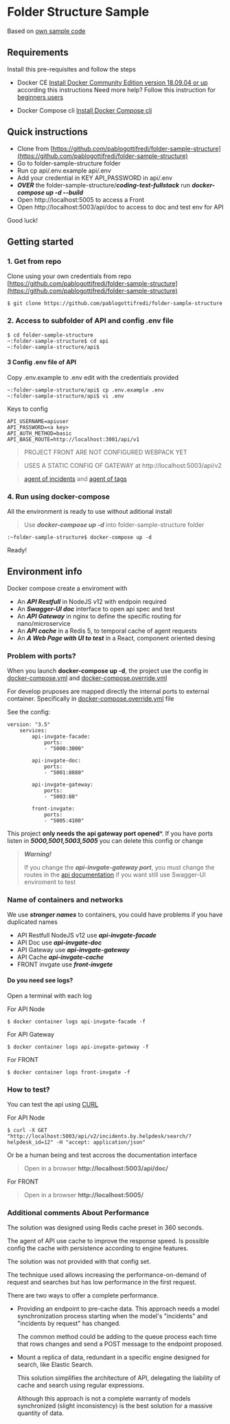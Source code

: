 # Folder Structure Sample

Based on [own sample code](https://github.com/pablogottifredi/some-coding-test/tree/master/coding-test-fullstack)

## Requirements

Install this pre-requisites and follow the steps

* Docker CE
[Install Docker Community Edition version 18.09.04 or up](https://docs.docker.com/install/linux/docker-ce/ubuntu/) according this instructions
Need more help? Follow this instruction for [beginners users](https://github.com/pablogottifredi/invg-coding-test/blob/master/docker-beginner-install.md)

* Docker Compose cli
[Install Docker Compose cli](https://docs.docker.com/compose/install/)

  

## Quick instructions
* Clone from [https://github.com/pablogottifredi/folder-sample-structure](https://github.com/pablogottifredi/folder-sample-structure) 
* Go to folder-sample-structure folder
* Run cp api/.env.example api/.env
* Add your credential in KEY API_PASSWORD in api/.env 
* ***OVER*** the folder-sample-structure/***coding-test-fullstack*** run ***docker-compose up -d --build***
* Open http://localhost:5005 to access a Front 
* Open http://localhost:5003/api/doc to access to doc and test env for API

Good luck!


## Getting started

### 1. Get from repo

Clone using your own credentials from repo [https://github.com/pablogottifredi/folder-sample-structure](https://github.com/pablogottifredi/folder-sample-structure)

  
```
$ git clone https://github.com/pablogottifredi/folder-sample-structure
```


### 2. Access to subfolder of API and config .env file

```
$ cd folder-sample-structure
~:folder-sample-structure$ cd api
~:folder-sample-structure/api$
```

#### 3 Config .env file of API
Copy .env.example to .env edit with the credentials provided

```
~:folder-sample-structure/api$ cp .env.example .env
~:folder-sample-structure/api$ vi .env
```

Keys to config

```
API_USERNAME=apiuser
API_PASSWORD=<a key>
API_AUTH_METHOD=basic
API_BASE_ROUTE=http://localhost:3001/api/v1

```

> PROJECT FRONT ARE NOT CONFIGURED WEBPACK YET

> USES A STATIC CONFIG OF GATEWAY at http://localhost:5003/api/v2

> [agent of incidents](https://github.com/pablogottifredi/folder-sample-structure/blob/master/front/src/components/IncidentList/agent.js) and [agent of tags](https://github.com/pablogottifredi/folder-sample-structure/blob/master/front/src/components/Tags/agent.js)


### 4. Run using docker-compose

All the environment is ready to use without aditional install

> Use ***docker-compose up -d*** into folder-sample-structure folder
  

```
:~folder-sample-structure$ docker-compose up -d
```



Ready!

  
## Environment info
Docker compose create a enviroment with

* An ***API Restfull*** in NodeJS v12 with endpoin required
* An ***Swagger-UI doc*** interface to open api spec and test
* An ***API Gateway*** in nginx to define the specific routing for nano/microservice
* An ***API cache*** in a Redis 5, to temporal cache of agent requests
* An ***A Web Page with UI to test*** in a React, component oriented desing


### Problem with ports?

When you launch **docker-compose up -d**, the project use the config in [docker-compose.yml](./docker-compose.yml) and [docker-compose.override.yml](./docker-compose.override.yml)

  
For develop pruposes are mapped directly the internal ports to external container. Specifically in [docker-compose.override.yml](./docker-compose.override.yml) file

  
See the config:
```
version: "3.5"
    services:
        api-invgate-facade:
            ports:
            - "5000:3000"

        api-invgate-doc:
            ports:
            - "5001:8080"

        api-invgate-gateway:
            ports:
            - "5003:80"

        front-invgate:
            ports:
            - "5005:4100"
```

This project **only needs the api gateway port opened***. If you have ports listen in ***5000,5001,5003,5005*** you can delete this config or change

  
> ***Warning!***
>
> If you change the ***api-invgate-gateway port***, you must change the routes in the [api documentation](./api/doc/invgate.api.v2.openapi.json) if you want still use Swagger-UI enviroment to test

  

### Name of containers and networks

We use ***stronger names*** to containers, you could have problems if you have duplicated names

* API Restfull NodeJS v12 use ***api-invgate-facade***
* API Doc use ***api-invgate-doc***
* API Gateway use ***api-invgate-gateway***
* API Cache ***api-invgate-cache***
* FRONT invgate use ***front-invgete***
  
#### Do you need see logs?
Open a terminal with each log

 
For API Node
```
$ docker container logs api-invgate-facade -f
```

For API Gateway
```
$ docker container logs api-invgate-gateway -f
```


For FRONT
```
$ docker container logs front-invgate -f
```


### How to test?

You can test the api using [CURL](https://curl.haxx.se/docs/manpage.html)

  

For API Node

```
$ curl -X GET "http://localhost:5003/api/v2/incidents.by.helpdesk/search/?helpdesk_id=12" -H "accept: application/json"
```

 Or be a human being and test accross the documentation interface


> Open in a browser **http://localhost:5003/api/doc/**


For FRONT

> Open in a browser **http://localhost:5005/**



### Additional comments About Performance
The solution was designed using Redis cache preset in 360 seconds. 

The agent of API use cache to improve the response speed. Is possible config the cache with persistence according to engine features. 

The solution was not provided with that config set.

The technique used allows increasing the performance-on-demand of request and searches but has low performance in the first request. 

There are two ways to offer a complete performance. 

* Providing an endpoint to pre-cache data. 
    This approach needs a model synchronization process starting when the model's "incidents" and "incidents by request" has changed. 
    
    The common method could be adding to the queue process each time that rows changes and send a POST message to the endpoint proposed.

* Mount a replica of data, redundant in a specific engine designed for search, like Elastic Search. 

    This solution simplifies the architecture of API, delegating the liability of cache and search using regular expressions. 
    
    Although this approach is not a complete warranty of models synchronized (slight inconsistency) is the best solution for a massive quantity of data.
